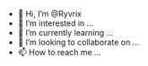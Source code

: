 - 👋 Hi, I’m @Ryvrix
- 👀 I’m interested in ...
- 🌱 I’m currently learning ...
- 💞️ I’m looking to collaborate on ...
- 📫 How to reach me ...

<!---
Ryvrix/Ryvrix is a ✨ special ✨ repository because its `README.md` (this file) appears on your GitHub profile.
You can click the Preview link to take a look at your changes.
--->
